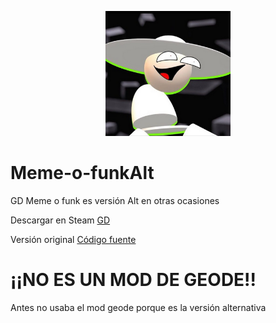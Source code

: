 <p align="center">
   <img src="pack.png" alt="Opposition" width=200 />
</p>

# Meme-o-funkAlt

GD Meme o funk es versión Alt en otras ocasiones

Descargar en Steam [GD](https://store.steampowered.com/app/322170/Geometry_Dash/)

Versión original [Código fuente](https://github.com/OppositionStridentCrisis/Meme-or-funk)

# ¡¡NO ES UN MOD DE GEODE!!
Antes no usaba el mod geode porque es la versión alternativa
